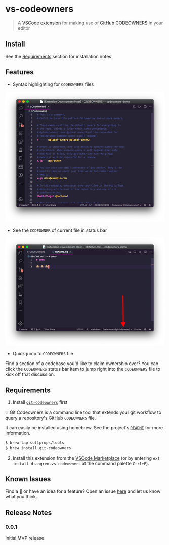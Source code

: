# vs-codeowners

> A [VSCode](https://code.visualstudio.com/) [extension](https://marketplace.visualstudio.com/items?itemName=dtangren.vs-codeowners) for making use of [GitHub CODEOWNERS](https://help.github.com/en/articles/about-code-owners) in your editor

## Install

See the [Requirements](#requirements) section for installation notes

## Features

* Syntax highlighting for `CODEOWNERS` files

![syntax highlighting](syntax.png)

* See the `CODEOWNER` of current file in status bar

![status bar](statusbar.png)

* Quick jump to `CODEOWNERS` file

Find a section of a codebase you'd like to claim ownership over? You can click the `CODEOWNERS` status bar item to jump right into the `CODEOWNERS` file to kick off that discussion.


## Requirements

1) Install [`git-codeowners`](https://github.com/softprops/git-codeowners) first


💡 Git Codeowners is a command line tool that extends your git workflow to query a repository's GitHub `CODEOWNERS` file.

It can easily be installed using homebrew. See the project's [`README`](https://github.com/softprops/git-codeowners#readme) for more information.

```sh
$ brew tap softprops/tools
$ brew install git-codeowners
```

2) Install this extension from the [VSCode Marketplace](https://marketplace.visualstudio.com/items?itemName=dtangren.vs-codeowners) (or by entering `ext install dtangren.vs-codeowners` at the command palette `Ctrl+P`).

## Known Issues

Find a 🐛 or have an idea for a feature? Open an issue [here](https://github.com/softprops/vs-codeowners/issues/new) and let us know what you think.

## Release Notes

### 0.0.1

Initial MVP release

